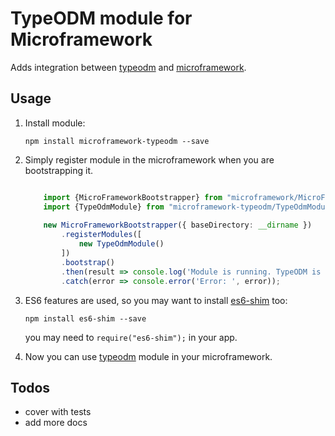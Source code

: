 # TypeODM module for Microframework

Adds integration between [typeodm](http://github.com/pleerock/typeodm) and
[microframework](https://github.com/pleerock/microframework).

## Usage

1. Install module:

    `npm install microframework-typeodm --save`

2. Simply register module in the microframework when you are bootstrapping it.
    
    ```typescript
    
        import {MicroFrameworkBootstrapper} from "microframework/MicroFrameworkBootstrapper";
        import {TypeOdmModule} from "microframework-typeodm/TypeOdmModule";
        
        new MicroFrameworkBootstrapper({ baseDirectory: __dirname })
            .registerModules([
                new TypeOdmModule()
            ])
            .bootstrap()
            .then(result => console.log('Module is running. TypeODM is available now.'))
            .catch(error => console.error('Error: ', error));
    ```

3. ES6 features are used, so you may want to install [es6-shim](https://github.com/paulmillr/es6-shim) too:

    `npm install es6-shim --save`

    you may need to `require("es6-shim");` in your app.

4. Now you can use [typeodm](http://github.com/pleerock/typeodm) module in your microframework.

## Todos

* cover with tests
* add more docs